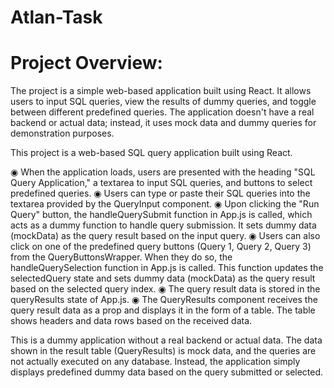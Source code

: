 # Atlan-Task

# Project Overview:
The project is a simple web-based application built using React. It allows users to input SQL queries, view the results of dummy queries, and toggle between different predefined queries. The application doesn't have a real backend or actual data; instead, it uses mock data and dummy queries for demonstration purposes.

This project is a web-based SQL query application built using React. 

◉ When the application loads, users are presented with the heading "SQL Query Application," a textarea to input SQL queries, and buttons to select predefined queries.
◉ Users can type or paste their SQL queries into the textarea provided by the QueryInput component.
◉ Upon clicking the "Run Query" button, the handleQuerySubmit function in App.js is called, which acts as a dummy function to handle query submission. It sets dummy data (mockData) as the query result based on the input query. 
◉ Users can also click on one of the predefined query buttons (Query 1, Query 2, Query 3) from the QueryButtonsWrapper. When they do so, the handleQuerySelection function in App.js is called. This function updates the selectedQuery state and sets dummy data (mockData) as the query result based on the selected query index.
◉ The query result data is stored in the queryResults state of App.js.
◉ The QueryResults component receives the query result data as a prop and displays it in the form of a table. The table shows headers and data rows based on the received data.

This is a dummy application without a real backend or actual data. The data shown in the result table (QueryResults) is mock data, and the queries are not actually executed on any database. Instead, the application simply displays predefined dummy data based on the query submitted or selected.




